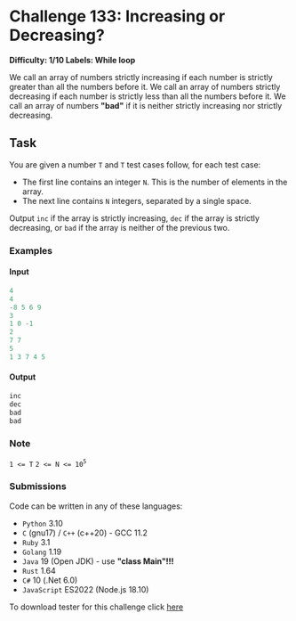 # Challenge 133: Increasing or Decreasing?

**Difficulty: 1/10
Labels: While loop**

We call an array of numbers strictly increasing if each number is strictly greater than all the numbers before it.
We call an array of numbers strictly decreasing if each number is strictly less than all the numbers before it.
We call an array of numbers **"bad"** if it is neither strictly increasing nor strictly decreasing.

## Task

You are given a number `T` and `T` test cases follow, for each test case:

- The first line contains an integer `N`. This is the number of elements in the array.
- The next line contains `N` integers, separated by a single space.

Output `inc` if the array is strictly increasing, `dec` if the array is strictly decreasing, or `bad` if the array is neither of the previous two.

### Examples

#### Input

```rust
4
4
-8 5 6 9
3
1 0 -1
2
7 7
5
1 3 7 4 5
```

#### Output

```rust
inc
dec
bad
bad
```

### Note

`1 <= T`
`2 <= N <= 10`<sup>`5`</sup>

### Submissions

Code can be written in any of these languages:

- `Python` 3.10
- `C` (gnu17) / `C++` (c++20) - GCC 11.2
- `Ruby` 3.1
- `Golang` 1.19
- `Java` 19 (Open JDK) - use **"class Main"!!!**
- `Rust` 1.64
- `C#` 10 (.Net 6.0)
- `JavaScript` ES2022 (Node.js 18.10)

To download tester for this challenge click [here](https://downgit.github.io/#/home?url=https://github.com/Pomroka/TWT_Challenges_Tester/tree/main/Challenge_133)
